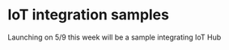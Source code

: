 IoT integration samples
========================

Launching on 5/9 this week will be a sample integrating IoT Hub
